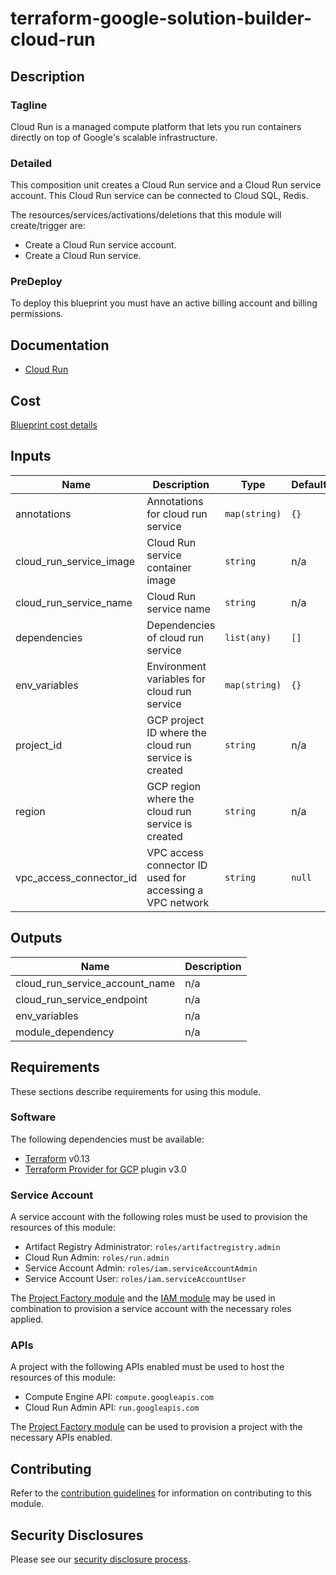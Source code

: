 # terraform-google-solution-builder-cloud-run

## Description
### Tagline
Cloud Run is a managed compute platform that lets you run containers directly on top of Google's scalable infrastructure.

### Detailed
This composition unit creates a Cloud Run service and a Cloud Run service account. This Cloud Run service can be connected to Cloud SQL, Redis.

The resources/services/activations/deletions that this module will create/trigger are:

- Create a Cloud Run service account.
- Create a Cloud Run service.

### PreDeploy
To deploy this blueprint you must have an active billing account and billing permissions.

## Documentation
- [Cloud Run](https://cloud.google.com/run/docs/overview/what-is-cloud-run)

## Cost
[Blueprint cost details](https://cloud.google.com/products/calculator-legacy#id=c5b0d4ca-341f-4636-bfa5-0f5991288c76)

<!-- BEGINNING OF PRE-COMMIT-TERRAFORM DOCS HOOK -->
## Inputs

| Name | Description | Type | Default | Required |
|------|-------------|------|---------|:--------:|
| annotations | Annotations for cloud run service | `map(string)` | `{}` | no |
| cloud\_run\_service\_image | Cloud Run service container image | `string` | n/a | yes |
| cloud\_run\_service\_name | Cloud Run service name | `string` | n/a | yes |
| dependencies | Dependencies of cloud run service | `list(any)` | `[]` | no |
| env\_variables | Environment variables for cloud run service | `map(string)` | `{}` | no |
| project\_id | GCP project ID where the cloud run service is created | `string` | n/a | yes |
| region | GCP region where the cloud run service is created | `string` | n/a | yes |
| vpc\_access\_connector\_id | VPC access connector ID used for accessing a VPC network | `string` | `null` | no |

## Outputs

| Name | Description |
|------|-------------|
| cloud\_run\_service\_account\_name | n/a |
| cloud\_run\_service\_endpoint | n/a |
| env\_variables | n/a |
| module\_dependency | n/a |

<!-- END OF PRE-COMMIT-TERRAFORM DOCS HOOK -->

## Requirements

These sections describe requirements for using this module.

### Software

The following dependencies must be available:

- [Terraform][terraform] v0.13
- [Terraform Provider for GCP][terraform-provider-gcp] plugin v3.0

### Service Account

A service account with the following roles must be used to provision
the resources of this module:

- Artifact Registry Administrator: `roles/artifactregistry.admin`
- Cloud Run Admin: `roles/run.admin`
- Service Account Admin: `roles/iam.serviceAccountAdmin`
- Service Account User: `roles/iam.serviceAccountUser`

The [Project Factory module][project-factory-module] and the
[IAM module][iam-module] may be used in combination to provision a
service account with the necessary roles applied.

### APIs

A project with the following APIs enabled must be used to host the
resources of this module:

- Compute Engine API: `compute.googleapis.com`
- Cloud Run Admin API: `run.googleapis.com`

The [Project Factory module][project-factory-module] can be used to
provision a project with the necessary APIs enabled.

## Contributing

Refer to the [contribution guidelines](./CONTRIBUTING.md) for
information on contributing to this module.

[iam-module]: https://registry.terraform.io/modules/terraform-google-modules/iam/google
[project-factory-module]: https://registry.terraform.io/modules/terraform-google-modules/project-factory/google
[terraform-provider-gcp]: https://www.terraform.io/docs/providers/google/index.html
[terraform]: https://www.terraform.io/downloads.html

## Security Disclosures

Please see our [security disclosure process](./SECURITY.md).
